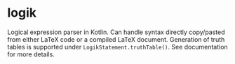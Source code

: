 # logik
Logical expression parser in Kotlin. Can handle syntax directly copy/pasted from either LaTeX code or a compiled LaTeX document.
Generation of truth tables is supported under `LogikStatement.truthTable()`.
See documentation for more details.
